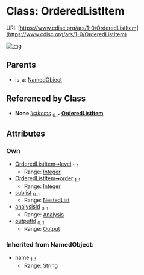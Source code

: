 
# Class: OrderedListItem




URI: [https://www.cdisc.org/ars/1-0/OrderedListItem](https://www.cdisc.org/ars/1-0/OrderedListItem)


[![img](https://yuml.me/diagram/nofunky;dir:TB/class/[Output],[Output]<outputId%200..1-%20[OrderedListItem&#124;level:integer;order:integer;name(i):string],[Analysis]<analysisId%200..1-%20[OrderedListItem],[NestedList]<sublist%200..1-++[OrderedListItem],[NestedList]++-%20listItems%200..*>[OrderedListItem],[NamedObject]^-[OrderedListItem],[NestedList],[NamedObject],[Analysis])](https://yuml.me/diagram/nofunky;dir:TB/class/[Output],[Output]<outputId%200..1-%20[OrderedListItem&#124;level:integer;order:integer;name(i):string],[Analysis]<analysisId%200..1-%20[OrderedListItem],[NestedList]<sublist%200..1-++[OrderedListItem],[NestedList]++-%20listItems%200..*>[OrderedListItem],[NamedObject]^-[OrderedListItem],[NestedList],[NamedObject],[Analysis])

## Parents

 *  is_a: [NamedObject](NamedObject.md)

## Referenced by Class

 *  **None** *[listItems](listItems.md)*  <sub>0..\*</sub>  **[OrderedListItem](OrderedListItem.md)**

## Attributes


### Own

 * [OrderedListItem➞level](OrderedListItem_level.md)  <sub>1..1</sub>
     * Range: [Integer](types/Integer.md)
 * [OrderedListItem➞order](OrderedListItem_order.md)  <sub>1..1</sub>
     * Range: [Integer](types/Integer.md)
 * [sublist](sublist.md)  <sub>0..1</sub>
     * Range: [NestedList](NestedList.md)
 * [analysisId](analysisId.md)  <sub>0..1</sub>
     * Range: [Analysis](Analysis.md)
 * [outputId](outputId.md)  <sub>0..1</sub>
     * Range: [Output](Output.md)

### Inherited from NamedObject:

 * [name](name.md)  <sub>1..1</sub>
     * Range: [String](types/String.md)
